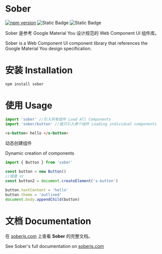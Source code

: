 # Sober

[![npm version](https://badge.fury.io/js/sober.svg)](https://badge.fury.io/js/sober)
![Static Badge](https://img.shields.io/badge/complete%20build-87kb-blue)
![Static Badge](https://img.shields.io/badge/gzip-18kb-wheat)

Sober 是参考 Google Material You 设计规范的 Web Component UI 组件库。   

Sober is a Web Component UI component library that references the Google Material You design specification.

# 安装 Installation
```shell
npm install sober
```

# 使用 Usage

```js
import 'sober' //引入所有组件 Load All Components
import 'sober/button' //或只引入单个组件 Loading individual components
```

```html
<s-button> hello </s-button>
```

动态创建组件   

Dynamic creation of components

```js
import { Button } from 'sober'

const button = new Button()
//或者 or
const button2 = document.createElement('s-button')

button.textContent = 'hello'
button.theme = 'outlined'
document.body.appendChild(button)
```

# 文档 Documentation

在 [soberjs.com](https://soberjs.com) 上查看 **Sober** 的完整文档。   

See Sober's full documentation on [soberjs.com](https://soberjs.com)